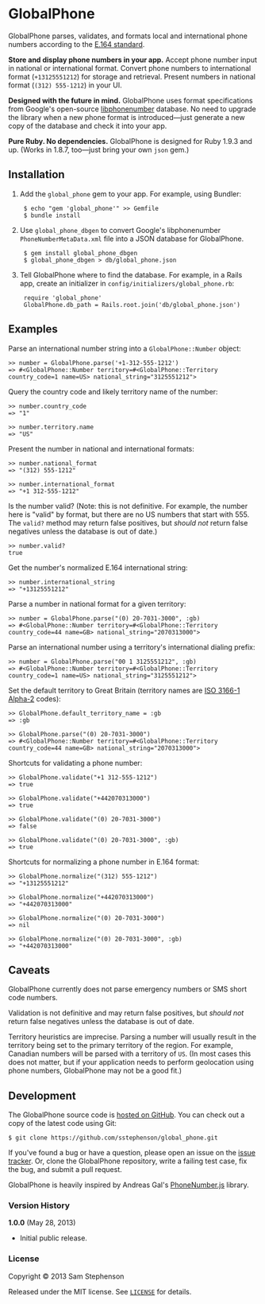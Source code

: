 # GlobalPhone

GlobalPhone parses, validates, and formats local and international phone numbers according to the [E.164 standard](http://en.wikipedia.org/wiki/E.164).

**Store and display phone numbers in your app.** Accept phone number input in national or international format. Convert phone numbers to international format (`+13125551212`) for storage and retrieval. Present numbers in national format (`(312) 555-1212`) in your UI.

**Designed with the future in mind.** GlobalPhone uses format specifications from Google's open-source [libphonenumber](http://code.google.com/p/libphonenumber/) database. No need to upgrade the library when a new phone format is introduced—just generate a new copy of the database and check it into your app.

**Pure Ruby. No dependencies.** GlobalPhone is designed for Ruby 1.9.3 and up. (Works in 1.8.7, too—just bring your own `json` gem.)

## Installation

1. Add the `global_phone` gem to your app. For example, using Bundler:

        $ echo "gem 'global_phone'" >> Gemfile
        $ bundle install

2. Use `global_phone_dbgen` to convert Google's libphonenumber `PhoneNumberMetaData.xml` file into a JSON database for GlobalPhone.

        $ gem install global_phone_dbgen
        $ global_phone_dbgen > db/global_phone.json

3. Tell GlobalPhone where to find the database. For example, in a Rails app, create an initializer in `config/initializers/global_phone.rb`:

        require 'global_phone'
        GlobalPhone.db_path = Rails.root.join('db/global_phone.json')

## Examples

Parse an international number string into a `GlobalPhone::Number` object:

    >> number = GlobalPhone.parse('+1-312-555-1212')
    => #<GlobalPhone::Number territory=#<GlobalPhone::Territory country_code=1 name=US> national_string="3125551212">

Query the country code and likely territory name of the number:

    >> number.country_code
    => "1"

    >> number.territory.name
    => "US"

Present the number in national and international formats:

    >> number.national_format
    => "(312) 555-1212"

    >> number.international_format
    => "+1 312-555-1212"

Is the number valid? (Note: this is not definitive. For example, the number here is "valid" by format, but there are no US numbers that start with 555. The `valid?` method may return false positives, but *should not* return false negatives unless the database is out of date.)

    >> number.valid?
    true

Get the number's normalized E.164 international string:

    >> number.international_string
    => "+13125551212"

Parse a number in national format for a given territory:

    >> number = GlobalPhone.parse("(0) 20-7031-3000", :gb)
    => #<GlobalPhone::Number territory=#<GlobalPhone::Territory country_code=44 name=GB> national_string="2070313000">

Parse an international number using a territory's international dialing prefix:

    >> number = GlobalPhone.parse("00 1 3125551212", :gb)
    => #<GlobalPhone::Number territory=#<GlobalPhone::Territory country_code=1 name=US> national_string="3125551212">

Set the default territory to Great Britain (territory names are [ISO 3166-1 Alpha-2](http://en.wikipedia.org/wiki/ISO_3166-1_alpha-2) codes):

    >> GlobalPhone.default_territory_name = :gb
    => :gb

    >> GlobalPhone.parse("(0) 20-7031-3000")
    => #<GlobalPhone::Number territory=#<GlobalPhone::Territory country_code=44 name=GB> national_string="2070313000">

Shortcuts for validating a phone number:

    >> GlobalPhone.validate("+1 312-555-1212")
    => true

    >> GlobalPhone.validate("+442070313000")
    => true

    >> GlobalPhone.validate("(0) 20-7031-3000")
    => false

    >> GlobalPhone.validate("(0) 20-7031-3000", :gb)
    => true

Shortcuts for normalizing a phone number in E.164 format:

    >> GlobalPhone.normalize("(312) 555-1212")
    => "+13125551212"

    >> GlobalPhone.normalize("+442070313000")
    => "+442070313000"

    >> GlobalPhone.normalize("(0) 20-7031-3000")
    => nil

    >> GlobalPhone.normalize("(0) 20-7031-3000", :gb)
    => "+442070313000"

## Caveats

GlobalPhone currently does not parse emergency numbers or SMS short code numbers.

Validation is not definitive and may return false positives, but *should not* return false negatives unless the database is out of date.

Territory heuristics are imprecise. Parsing a number will usually result in the territory being set to the primary territory of the region. For example, Canadian numbers will be parsed with a territory of `US`. (In most cases this does not matter, but if your application needs to perform geolocation using phone numbers, GlobalPhone may not be a good fit.)

## Development

The GlobalPhone source code is [hosted on GitHub](https://github.com/sstephenson/global_phone). You can check out a copy of the latest code using Git:

    $ git clone https://github.com/sstephenson/global_phone.git

If you've found a bug or have a question, please open an issue on the [issue tracker](https://github.com/sstephenson/global_phone/issues). Or, clone the GlobalPhone repository, write a failing test case, fix the bug, and submit a pull request.

GlobalPhone is heavily inspired by Andreas Gal's [PhoneNumber.js](https://github.com/andreasgal/PhoneNumber.js) library.

### Version History

**1.0.0** (May 28, 2013)

* Initial public release.

### License

Copyright &copy; 2013 Sam Stephenson

Released under the MIT license. See [`LICENSE`](LICENSE) for details.
